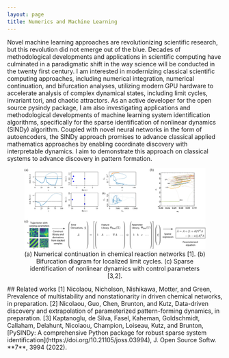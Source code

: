 ```yaml
---
layout: page
title: Numerics and Machine Learning
---
```

Novel machine learning approaches are revolutionizing scientific research, but this revolution did not emerge out of the blue. Decades of methodological developments and applications in scientific computing have culminated in a paradigmatic shift in the way science will be conducted in the twenty first century. I am interested in modernizing classical scientific computing approaches, including numerical integration, numerical continuation, and bifurcation analyses, utilizing modern GPU hardware to accelerate analysis of complex dynamical states, including limit cycles, invariant tori, and chaotic attractors. As an active developer for the open source pysindy package, I am also investigating applications and methodological developments of machine learning system identification algorithms, specifically for the sparse identification of nonlinear dynamics (SINDy) algorithm. Coupled with novel neural networks in the form of autoencoders, the SINDy approach promises to advance classical applied mathematics approaches by enabling coordinate discovery with interpretable dynamics. I aim to demonstrate this approach on classical systems to advance discovery in pattern formation.
<figure>
<img src="/assets/img/numerics.jpg" width=1024 />
<figcaption align="center">(a) Numerical continuation in chemical reaction networks [1]. (b) Bifurcation diagram for localized limit cycles. (c) Sparse identification of nonlinear dynamics with control parameters [3,2].
</figcaption>
</figure>
## Related works
[1] Nicolaou, Nicholson, Nishikawa, Motter, and Green, Prevalence of multistability and nonstationarity in driven chemical networks, in preparation.  
[2] Nicolaou, Guo, Chen, Brunton, and Kutz, Data-driven discovery and extrapolation of parameterized pattern-forming dynamics, in preparation.  
[3] Kaptanoglu, de Silva,  Fasel,  Kaheman, Goldschmidt,  Callaham, Delahunt, Nicolaou,  Champion, Loiseau,  Kutz, and Brunton, 	[PySINDy: A comprehensive Python package for robust sparse system identification](https://doi.org/10.21105/joss.03994), J. Open Source Softw. **7**, 3994 (2022).
